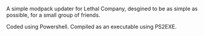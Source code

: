 A simple modpack updater for Lethal Company, desgined to be as simple as possible, for a small group of friends.

Coded using Powershell. Compiled as an executable using PS2EXE.
